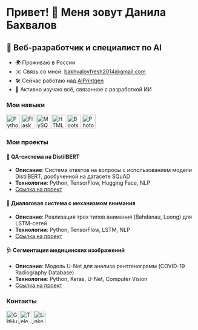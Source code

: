 Привет! 👋 Меня зовут Данила Бахвалов
========================================

🚀 Веб-разработчик и специалист по AI
-------------------------------------

* 🌍  Проживаю в России
* ✉️  Связь со мной: [bakhvalovfresh2014@gmail.com](mailto:bakhvalovfresh2014@gmail.com)
* 🛠️  Сейчас работаю над [AIPrintgen](https://aiprintgen.ru/)
* 🧠  Активно изучаю всё, связанное с разработкой ИИ

### Мои навыки

<p align="left">
  <a href="https://www.python.org/" target="_blank"><img src="https://raw.githubusercontent.com/danielcranney/readme-generator/main/public/icons/skills/python-colored.svg" width="36" height="36" alt="Python" title="Python"/></a>
  <a href="https://flask.palletsprojects.com/" target="_blank"><img src="https://raw.githubusercontent.com/danielcranney/readme-generator/main/public/icons/skills/flask-colored.svg" width="36" height="36" alt="Flask" title="Flask"/></a>
  <a href="https://www.mysql.com/" target="_blank"><img src="https://raw.githubusercontent.com/danielcranney/readme-generator/main/public/icons/skills/mysql-colored.svg" width="36" height="36" alt="MySQL" title="MySQL"/></a>
  <a href="https://developer.mozilla.org/ru/docs/Web/HTML" target="_blank"><img src="https://raw.githubusercontent.com/danielcranney/readme-generator/main/public/icons/skills/html5-colored.svg" width="36" height="36" alt="HTML5" title="HTML5"/></a>
  <a href="https://getbootstrap.com/" target="_blank"><img src="https://raw.githubusercontent.com/danielcranney/readme-generator/main/public/icons/skills/bootstrap-colored.svg" width="36" height="36" alt="Bootstrap" title="Bootstrap"/></a>
  <a href="https://www.adobe.com/products/photoshop.html" target="_blank"><img src="https://raw.githubusercontent.com/danielcranney/readme-generator/main/public/icons/skills/photoshop-colored.svg" width="36" height="36" alt="Photoshop" title="Photoshop"/></a>
</p>

### Мои проекты

#### 🤖 QA-система на DistilBERT
- **Описание**: Система ответов на вопросы с использованием модели DistilBERT, дообученной на датасете SQuAD
- **Технологии**: Python, TensorFlow, Hugging Face, NLP
- [Ссылка на проект](https://github.com/mjDanny/ai_chat_with_dataset)

#### 💬 Диалоговая система с механизмом внимания
- **Описание**: Реализация трех типов внимания (Bahdanau, Luong) для LSTM-сетей
- **Технологии**: Python, TensorFlow, LSTM, NLP
- [Ссылка на проект](https://github.com/mjDanny/attention_mechanism)

#### 🩺 Сегментация медицинских изображений
- **Описание**: Модель U-Net для анализа рентгенограмм (COVID-19 Radiography Database)
- **Технологии**: Python, Keras, U-Net, Computer Vision
- [Ссылка на проект](https://github.com/mjDanny/image_segmentation)

### Контакты

<p align="left">
  <a href="https://github.com/mjDanny" target="_blank">
    <img src="https://raw.githubusercontent.com/danielcranney/readme-generator/main/public/icons/socials/github.svg" width="32" height="32" alt="GitHub"/>
  </a>
  <a href="https://t.me/mjDanny" target="_blank">
    <img src="https://upload.wikimedia.org/wikipedia/commons/8/82/Telegram_logo.svg" width="32" height="32" alt="Telegram"/>
  </a>
  <a href="https://www.linkedin.com/in/DanilaBakhvalov" target="_blank">
    <img src="https://raw.githubusercontent.com/danielcranney/readme-generator/main/public/icons/socials/linkedin.svg" width="32" height="32" alt="LinkedIn"/>
  </a>
</p>
